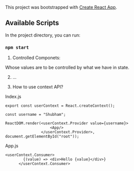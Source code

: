 This project was bootstrapped with [Create React App](https://github.com/facebook/create-react-app).

## Available Scripts

In the project directory, you can run:

### `npm start`

1. Controlled Componets:

Whose values are to be controlled by what we have in state.

2. <div style={{ textAlign: "center" }}>... </div>

3. How to use context API?

Index.js

```
export const userContext = React.createContext();

const username = "Shubham";

ReactDOM.render(<userContext.Provider value={username}>
                    <App/>
                </userContext.Provider>, document.getElementById("root"));
```

App.js

```
<userContext.Consumer>
        {(value) => <div>Hello {value}</div>}
      </userContext.Consumer>

```